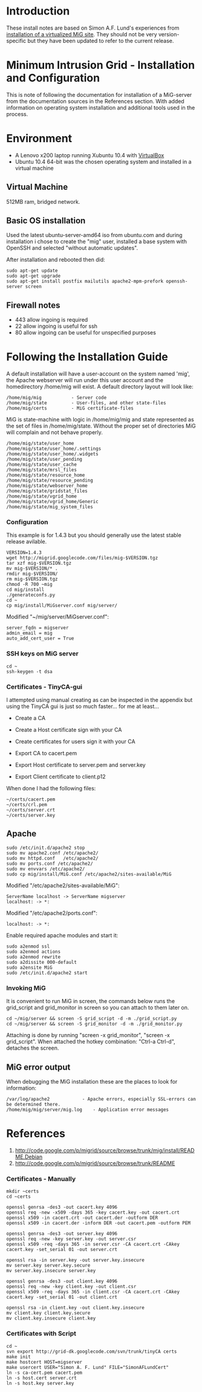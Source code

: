 # Introduction #
These install notes are based on Simon A.F. Lund's experiences from [installation of a virtualized MiG site](http://www.safl.dk/mig/setup/). They should not be very version-specific but they have been updated to refer to the current release.


# Minimum Intrusion Grid - Installation and Configuration #
This is note of following the documentation for installation of a MiG-server from the documentation sources in the References section. With added information on operating system installation and additional tools used in the process.

# Environment #

  * A Lenovo x200 laptop running Xubuntu 10.4 with [VirtualBox](http://www.virtualbox.org)
  * Ubuntu 10.4 64-bit was the chosen operating system and installed in a virtual machine


## Virtual Machine ##
512MB ram, bridged network.


## Basic OS installation ##
Used the latest ubuntu-server-amd64 iso from ubuntu.com and during installation i chose to create the "mig" user, installed a base system with OpenSSH and selected "without automatic updates".

After installation and rebooted then did:
```
sudo apt-get update
sudo apt-get upgrade
sudo apt-get install postfix mailutils apache2-mpm-prefork openssh-server screen
```


## Firewall notes ##
  * 443 allow ingoing is required
  * 22 allow ingoing is useful for ssh
  * 80 allow ingoing can be useful for unspecified purposes


# Following the Installation Guide #
A default installation will have a user-account on the system named 'mig', the Apache webserver will run under this user account and the homedirectory /home/mig will exist. A default directory layout will look like:

```
/home/mig/mig           - Server code
/home/mig/state         - User-files, and other state-files
/home/mig/certs         - MiG certificate-files
```

MiG is state-machine with logic in /home/mig/mig and state represented as the set of files in /home/mig/state. Without the proper set of directories MiG will complain and not behave properly.

```
/home/mig/state/user_home
/home/mig/state/user_home/.settings
/home/mig/state/user_home/.widgets
/home/mig/state/user_pending
/home/mig/state/user_cache
/home/mig/state/mrsl_files
/home/mig/state/resource_home
/home/mig/state/resource_pending
/home/mig/state/webserver_home
/home/mig/state/gridstat_files
/home/mig/state/vgrid_home
/home/mig/state/vgrid_home/Generic
/home/mig/state/mig_system_files
```


### Configuration ###
This example is for 1.4.3 but you should generally use the latest stable release avilable.
```
VERSION=1.4.3
wget http://migrid.googlecode.com/files/mig-$VERSION.tgz
tar xzf mig-$VERSION.tgz
mv mig-$VERSION/* .
rmdir mig-$VERSION/
rm mig-$VERSION.tgz
chmod -R 700 ~mig
cd mig/install
./generateconfs.py
cd ~
cp mig/install/MiGserver.conf mig/server/
```

Modified "~/mig/server/MiGserver.conf":
```
server_fqdn = migserver
admin_email = mig
auto_add_cert_user = True
```

### SSH keys on MiG server ###
```
cd ~
ssh-keygen -t dsa
```


### Certificates - TinyCA-gui ###

I attempted using manual creating as can be inspected in the appendix but using the TinyCA gui is just so much faster... for me at least...

  * Create a CA
  * Create a Host certificate sign with your CA

  * Create certificates for users sign it with your CA

  * Export CA to cacert.pem
  * Export Host certificate to server.pem and server.key
  * Export Client certificate to client.p12

When done I had the following files:

```
~/certs/cacert.pem
~/certs/crl.pem
~/certs/server.crt
~/certs/server.key
```


## Apache ##
```
sudo /etc/init.d/apache2 stop
sudo mv apache2.conf /etc/apache2/
sudo mv httpd.conf   /etc/apache2/
sudo mv ports.conf /etc/apache2/
sudo mv envvars /etc/apache2/
sudo cp mig/install/MiG.conf /etc/apache2/sites-available/MiG
```
Modified "/etc/apache2/sites-available/MiG":
```
ServerName localhost -> ServerName migserver
localhost: -> *:
```
Modified "/etc/apache2/ports.conf":
```
localhost: -> *:
```

Enable required apache modules and start it:
```
sudo a2enmod ssl
sudo a2enmod actions
sudo a2enmod rewrite
sudo a2dissite 000-default
sudo a2ensite MiG
sudo /etc/init.d/apache2 start
```


### Invoking MiG ###
It is convenient to run MiG in screen, the commands below runs the grid\_script and grid\_monitor in screen so you can attach to them later on.
```
cd ~/mig/server && screen -S grid_script -d -m ./grid_script.py
cd ~/mig/server && screen -S grid_monitor -d -m ./grid_monitor.py
```
Attaching is done by running "screen -x grid\_monitor", "screen -x grid\_script". When attached the hotkey combination: "Ctrl-a Ctrl-d", detaches the screen.


## MiG error output ##
When debugging the MiG installation these are the places to look for information:
```
/var/log/apache2            - Apache errors, especially SSL-errors can be determined there.
/home/mig/mig/server/mig.log    - Application error messages
```


# References #
  1. http://code.google.com/p/migrid/source/browse/trunk/mig/install/README.Debian
  1. http://code.google.com/p/migrid/source/browse/trunk/README


### Certificates - Manually ###
```
mkdir ~certs
cd ~certs

openssl genrsa -des3 -out cacert.key 4096
openssl req -new -x509 -days 365 -key cacert.key -out cacert.crt
openssl x509 -in cacert.crt -out cacert.der -outform DER
openssl x509 -in cacert.der -inform DER -out cacert.pem -outform PEM

openssl genrsa -des3 -out server.key 4096
openssl req -new -key server.key -out server.csr
openssl x509 -req -days 365 -in server.csr -CA cacert.crt -CAkey cacert.key -set_serial 01 -out server.crt

openssl rsa -in server.key -out server.key.insecure
mv server.key server.key.secure
mv server.key.insecure server.key

openssl genrsa -des3 -out client.key 4096
openssl req -new -key client.key -out client.csr
openssl x509 -req -days 365 -in client.csr -CA cacert.crt -CAkey cacert.key -set_serial 01 -out client.crt

openssl rsa -in client.key -out client.key.insecure
mv client.key client.key.secure
mv client.key.insecure client.key
```


### Certificates with Script ###
```
cd ~
svn export http://grid-dk.googlecode.com/svn/trunk/tinyCA certs
make init
make hostcert HOST=migserver
make usercert USER="Simon A. F. Lund" FILE="SimonAFLundCert"
ln -s ca-cert.pem cacert.pem
ln -s host.cert server.crt
ln -s host.key server.key
```